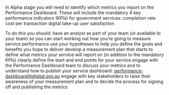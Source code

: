 

In Alpha stage you will need to identify which metrics you report on the Performance Dashboard. These will include the mandatory 4 key performance indicators (KPIs) for government services:
completion rate
cost per transaction
digital take-up
user satisfaction

To do this you should:
have an analyst as part of your team (or available to your team) so you can start working out how you’re going to measure service performance
use your hypotheses to help you define the goals and benefits you hope to deliver
develop a measurement plan that starts to define what metrics your service will report on (in addition to the mandatory KPIs)
clearly define the start and end points for your service
engage with the Performance Dashboard team to discuss your metrics and to understand how to publish your service dashboard: performance-dashboard@digital.gov.au
engage with key stakeholders to raise their awareness of your measurement plan and to decide the process for signing off and publishing the metrics
